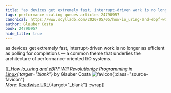 ```yaml
---
title: "as devices get extremely fast, interrupt-driven work is no longer ..."
tags: performance scaling queues articles-24790957
canonical: https://www.scylladb.com/2020/05/05/how-io_uring-and-ebpf-will-revolutionize-programming-in-linux/
author: Glauber Costa
book: 24790957
hide_title: true
---
```


as devices get extremely fast, interrupt-driven work is no longer as efficient as polling for completions — a common theme that underlies the architecture of performance-oriented I/O systems.


[[<cite>_[How io_uring and eBPF Will Revolutionize Programming in Linux](https://www.scylladb.com/2020/05/05/how-io_uring-and-ebpf-will-revolutionize-programming-in-linux/){:target="_blank"}_</cite> by Glauber Costa ![favicon](https://s2.googleusercontent.com/s2/favicons?domain=www.scylladb.com){:class="source-favicon"}<br>
_More_: [Readwise URL](https://readwise.io/open/482766473){:target="_blank"}
::wrap]]